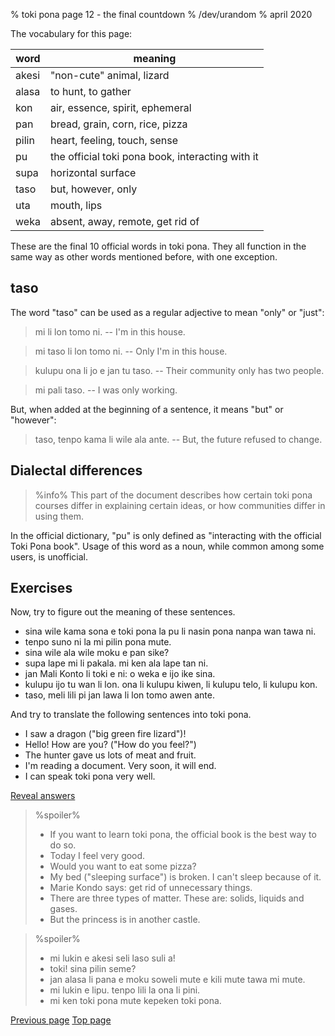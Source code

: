 % toki pona page 12 - the final countdown
% /dev/urandom
% april 2020

The vocabulary for this page:

| word  | meaning                          |
|-------|----------------------------------|
| akesi | "non-cute" animal, lizard        |
| alasa | to hunt, to gather               |
| kon   | air, essence, spirit, ephemeral  |
| pan   | bread, grain, corn, rice, pizza  |
| pilin | heart, feeling, touch, sense     |
| pu    | the official toki pona book, interacting with it |
| supa  | horizontal surface               |
| taso  | but, however, only               |
| uta   | mouth, lips                      |
| weka  | absent, away, remote, get rid of |

These are the final 10 official words in toki pona. They all function in the
same way as other words mentioned before, with one exception.

## taso

The word "taso" can be used as a regular adjective to mean "only" or "just":

> mi li lon tomo ni. -- I'm in this house.

> mi taso li lon tomo ni. -- Only I'm in this house.

> kulupu ona li jo e jan tu taso. -- Their community only has two people.

> mi pali taso. -- I was only working.

But, when added at the beginning of a sentence, it means "but" or "however":

> taso, tenpo kama li wile ala ante. -- But, the future refused to change.

## Dialectal differences

> %info%
> This part of the document describes how certain toki pona courses differ in
> explaining certain ideas, or how communities differ in using them.

In the official dictionary, "pu" is only defined as "interacting with the
official Toki Pona book". Usage of this word as a noun, while common among some
users, is unofficial. 

## Exercises

Now, try to figure out the meaning of these sentences.

* sina wile kama sona e toki pona la pu li nasin pona nanpa wan tawa ni.
* tenpo suno ni la mi pilin pona mute.
* sina wile ala wile moku e pan sike?
* supa lape mi li pakala. mi ken ala lape tan ni.
* jan Mali Konto li toki e ni: o weka e ijo ike sina.
* kulupu ijo tu wan li lon. ona li kulupu kiwen, li kulupu telo, li kulupu kon.
* taso, meli lili pi jan lawa li lon tomo awen ante.

And try to translate the following sentences into toki pona.

* I saw a dragon ("big green fire lizard")!
* Hello! How are you? ("How do you feel?")
* The hunter gave us lots of meat and fruit.
* I'm reading a document. Very soon, it will end.
* I can speak toki pona very well.

<a name="answers" href="#answers" onclick="revealSpoilers();">Reveal answers</a>

> %spoiler%
> * If you want to learn toki pona, the official book is the best way to do so.
> * Today I feel very good.
> * Would you want to eat some pizza?
> * My bed ("sleeping surface") is broken. I can't sleep because of it.
> * Marie Kondo says: get rid of unnecessary things.
> * There are three types of matter. These are: solids, liquids and gases.
> * But the princess is in another castle.

> %spoiler%
> * mi lukin e akesi seli laso suli a!
> * toki! sina pilin seme?
> * jan alasa li pana e moku soweli mute e kili mute tawa mi mute.
> * mi lukin e lipu. tenpo lili la ona li pini.
> * mi ken toki pona mute kepeken toki pona.

[Previous page](11.html) [Top page](index.html)
